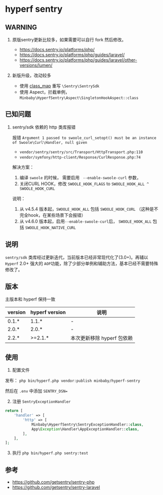 # hyperf sentry

## WARNING

1. 原版sentry更新比较多，如果需要可以自行 fork 然后修改。

   - https://docs.sentry.io/platforms/php/
   - https://docs.sentry.io/platforms/php/guides/laravel/
   - https://docs.sentry.io/platforms/php/guides/laravel/other-versions/lumen/

2. 新版升级，改动较多
   - 使用 [class_map](https://hyperf.wiki/2.0/#/zh-cn/annotation?id=classmap-%e5%8a%9f%e8%83%bd) 重写 `\Sentry\SentrySdk` 
   - 使用 Aspect，拦截单例，`Minbaby\HyperfSentry\Aspect\SingletonHookAspect::class`

## 已知问题
   
1. sentry/sdk 依赖的 http 类库报错

    报错 `Argument 1 passed to swoole_curl_setopt() must be an instance of Swoole\Curl\Handler, null given`
    - `vendor/sentry/sentry/src/Transport/HttpTransport.php:110`
    - `vendor/symfony/http-client/Response/CurlResponse.php:74`
   
    解决方案：

    1. 编译 `swoole` 的时候， 需要启用 ` --enable-swoole-curl` 参数，
    2. 关闭CURL HOOK，修改 `SWOOLE_HOOK_FLAGS` to `SWOOLE_HOOK_ALL ^ SWOOLE_HOOK_CURL`

    说明：
      1. 从 v4.5.4 版本起，`SWOOLE_HOOK_ALL` 包括 `SWOOLE_HOOK_CURL` （这种是不完全hook，在某些场景下会报错）
      2. 从 v4.6.0 版本起，启用`--enable-swoole-curl`后， `SWOOLE_HOOK_ALL` 包括 `SWOOLE_HOOK_NATIVE_CURL`
## 说明

`sentry/sdk` 类库经过更新迭代，当前版本已经非常现代化了(3.0+)。再辅以 `Hyperf` 2.0+ 强大的 `AOP`功能，除了少部分单例和辅助方法，基本已经不需要特殊修改了。

## 版本

主版本和 hyperf 保持一致

|version|hyperf version|说明|
|-|-|-|
|0.1.*|1.1.*|-|
|2.0.*|2.0.*|-|
|2.2.*|>=2.1.*| 本次更新移除 hyperf 包依赖|

## 使用

1. 配置文件

 发布： `php bin/hyperf.php vendor:publish minbaby/hyperf-sentry`
 
 然后在 `.env` 中添加 `SENTRY_DSN=`

2. 注册 `SentryExceptionHandler`

```php
return [
    'handler' => [
        'http' => [
            Minbaby\HyperfSentry\SentryExceptionHandler::class,
            App\Exception\Handler\AppExceptionHandler::class,
        ],
    ],
];
```
3. 执行 `php bin/hyperf.php sentry:test`

## 参考

- https://github.com/getsentry/sentry-php
- https://github.com/getsentry/sentry-laravel
